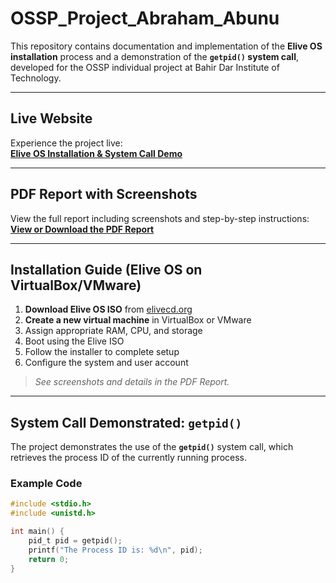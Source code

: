 # OSSP_Project_Abraham_Abunu

This repository contains documentation and implementation of the **Elive OS installation** process and a demonstration of the **`getpid()` system call**, developed for the OSSP individual project at Bahir Dar Institute of Technology.

---

## Live Website  
Experience the project live:  
[**Elive OS Installation & System Call Demo**](https://ababu1212.github.io/OSSP_Project_Abraham_Abunu/)

---

## PDF Report with Screenshots  
View the full report including screenshots and step-by-step instructions:  
[**View or Download the PDF Report**](https://github.com/Ababu1212/OSSP_Project_Abraham_Abunu/blob/main/OSSP_Individual_Abraham_Abunu_BDU1600595_A.pdf)

---

## Installation Guide (Elive OS on VirtualBox/VMware)

1. **Download Elive OS ISO** from [elivecd.org](https://www.elivecd.org/)
2. **Create a new virtual machine** in VirtualBox or VMware
3. Assign appropriate RAM, CPU, and storage
4. Boot using the Elive ISO
5. Follow the installer to complete setup
6. Configure the system and user account

> *See screenshots and details in the PDF Report.*

---

## System Call Demonstrated: `getpid()`

The project demonstrates the use of the **`getpid()`** system call, which retrieves the process ID of the currently running process.

### Example Code

```c
#include <stdio.h>
#include <unistd.h>

int main() {
    pid_t pid = getpid();
    printf("The Process ID is: %d\n", pid);
    return 0;
}
